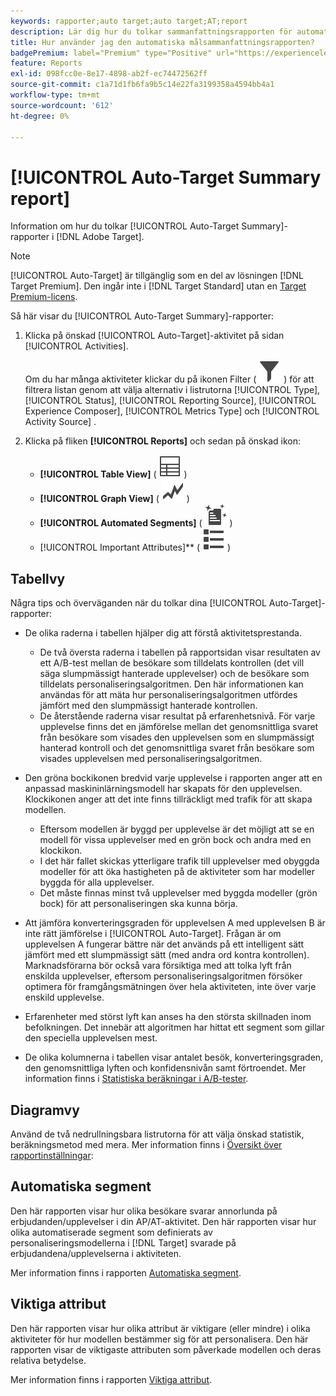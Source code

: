 ```yaml
---
keywords: rapporter;auto target;auto target;AT;report
description: Lär dig hur du tolkar sammanfattningsrapporten för automatisk målanpassning i Adobe Target. Du kan växla till rapporterna Automatiserade segment och Viktiga attribut från den här rapporten.
title: Hur använder jag den automatiska målsammanfattningsrapporten?
badgePremium: label="Premium" type="Positive" url="https://experienceleague.adobe.com/docs/target/using/introduction/intro.html?lang=sv-SE#premium newtab=true" tooltip="Se vad som ingår i Target Premium."
feature: Reports
exl-id: 098fcc0e-8e17-4898-ab2f-ec74472562ff
source-git-commit: c1a71d1fb6fa9b5c14e22fa3199358a4594bb4a1
workflow-type: tm+mt
source-wordcount: '612'
ht-degree: 0%

---
```


# [!UICONTROL Auto-Target Summary report]

Information om hur du tolkar [!UICONTROL Auto-Target Summary]-rapporter i [!DNL Adobe Target].

>[!NOTE]
>
>[!UICONTROL Auto-Target] är tillgänglig som en del av lösningen [!DNL Target Premium]. Den ingår inte i [!DNL Target Standard] utan en [Target Premium-licens](/help/main/c-intro/intro.md#premium).

Så här visar du [!UICONTROL Auto-Target Summary]-rapporter:

1. Klicka på önskad [!UICONTROL Auto-Target]-aktivitet på sidan [!UICONTROL Activities].

   Om du har många aktiviteter klickar du på ikonen Filter ( ![Filterikon](/help/main/assets/icons/Filter.svg) ) för att filtrera listan genom att välja alternativ i listrutorna [!UICONTROL Type], [!UICONTROL Status], [!UICONTROL Reporting Source], [!UICONTROL Experience Composer], [!UICONTROL Metrics Type] och [!UICONTROL Activity Source] .

1. Klicka på fliken **[!UICONTROL Reports]** och sedan på önskad ikon:

   * **[!UICONTROL Table View]** ( ![Tabellvyikon](/help/main/assets/icons/Table.svg) )
   * **[!UICONTROL Graph View]** ( ![Diagramvyikon](/help/main/assets/icons/GraphTrend.svg) )
   * **[!UICONTROL Automated Segments]** ( ![Rapporten Automatiska segment ](/help/main/assets/icons/AutomatedSegment.svg) )
   * [!UICONTROL Important Attributes]** ( ![ikon för viktiga attribut](/help/main/assets/icons/ViewList.svg) )

## Tabellvy

Några tips och överväganden när du tolkar dina [!UICONTROL Auto-Target]-rapporter:

* De olika raderna i tabellen hjälper dig att förstå aktivitetsprestanda.

   * De två översta raderna i tabellen på rapportsidan visar resultaten av ett A/B-test mellan de besökare som tilldelats kontrollen (det vill säga slumpmässigt hanterade upplevelser) och de besökare som tilldelats personaliseringsalgoritmen. Den här informationen kan användas för att mäta hur personaliseringsalgoritmen utfördes jämfört med den slumpmässigt hanterade kontrollen.
   * De återstående raderna visar resultat på erfarenhetsnivå. För varje upplevelse finns det en jämförelse mellan det genomsnittliga svaret från besökare som visades den upplevelsen som en slumpmässigt hanterad kontroll och det genomsnittliga svaret från besökare som visades upplevelsen med personaliseringsalgoritmen.

* Den gröna bockikonen bredvid varje upplevelse i rapporten anger att en anpassad maskininlärningsmodell har skapats för den upplevelsen. Klockikonen anger att det inte finns tillräckligt med trafik för att skapa modellen.

   * Eftersom modellen är byggd per upplevelse är det möjligt att se en modell för vissa upplevelser med en grön bock och andra med en klockikon.
   * I det här fallet skickas ytterligare trafik till upplevelser med obyggda modeller för att öka hastigheten på de aktiviteter som har modeller byggda för alla upplevelser.
   * Det måste finnas minst två upplevelser med byggda modeller (grön bock) för att personaliseringen ska kunna börja.

* Att jämföra konverteringsgraden för upplevelsen A med upplevelsen B är inte rätt jämförelse i [!UICONTROL Auto-Target]. Frågan är om upplevelsen A fungerar bättre när det används på ett intelligent sätt jämfört med ett slumpmässigt sätt (med andra ord kontra kontrollen). Marknadsförarna bör också vara försiktiga med att tolka lyft från enskilda upplevelser, eftersom personaliseringsalgoritmen försöker optimera för framgångsmätningen över hela aktiviteten, inte över varje enskild upplevelse.
* Erfarenheter med störst lyft kan anses ha den största skillnaden inom befolkningen. Det innebär att algoritmen har hittat ett segment som gillar den speciella upplevelsen mest.
* De olika kolumnerna i tabellen visar antalet besök, konverteringsgraden, den genomsnittliga lyften och konfidensnivån samt förtroendet. Mer information finns i [Statistiska beräkningar i A/B-tester](/help/main/c-reports/statistical-methodology/statistical-calculations.md).

## Diagramvy

Använd de två nedrullningsbara listrutorna för att välja önskad statistik, beräkningsmetod med mera. Mer information finns i [Översikt över rapportinställningar](/help/main/c-reports/c-report-settings/report-settings.md):

## Automatiska segment

Den här rapporten visar hur olika besökare svarar annorlunda på erbjudanden/upplevelser i din AP/AT-aktivitet. Den här rapporten visar hur olika automatiserade segment som definierats av personaliseringsmodellerna i [!DNL Target] svarade på erbjudandena/upplevelserna i aktiviteten.

Mer information finns i rapporten [Automatiska segment](/help/main/c-reports/c-personalization-insights-reports/automated-segments-report.md).

## Viktiga attribut

Den här rapporten visar hur olika attribut är viktigare (eller mindre) i olika aktiviteter för hur modellen bestämmer sig för att personalisera. Den här rapporten visar de viktigaste attributen som påverkade modellen och deras relativa betydelse.

Mer information finns i rapporten [Viktiga attribut](/help/main/c-reports/c-personalization-insights-reports/important-attributes-report.md).
